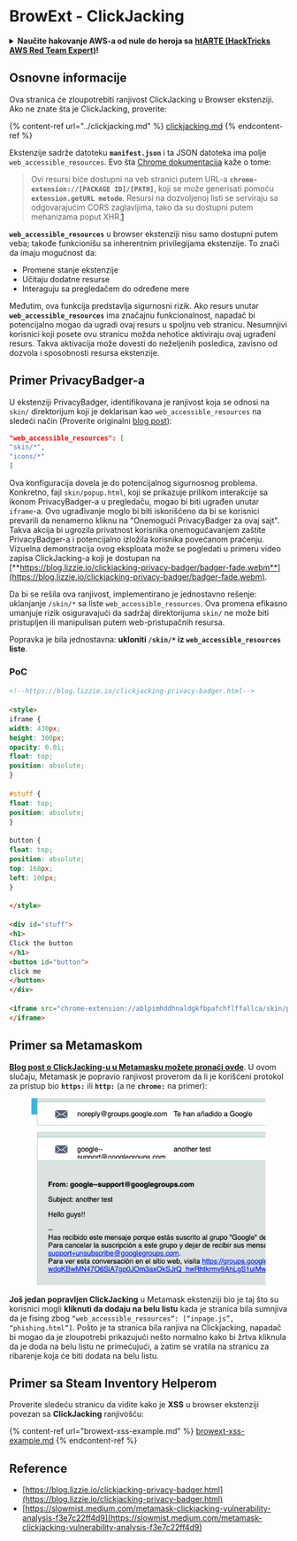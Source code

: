 # BrowExt - ClickJacking

<details>

<summary><strong>Naučite hakovanje AWS-a od nule do heroja sa</strong> <a href="https://training.hacktricks.xyz/courses/arte"><strong>htARTE (HackTricks AWS Red Team Expert)</strong></a><strong>!</strong></summary>

Drugi načini podrške HackTricks-u:

* Ako želite da vidite **vašu kompaniju reklamiranu na HackTricks-u** ili **preuzmete HackTricks u PDF formatu** Proverite [**PLANOVE ZA PRIJAVU**](https://github.com/sponsors/carlospolop)!
* Nabavite [**zvanični PEASS & HackTricks swag**](https://peass.creator-spring.com)
* Otkrijte [**Porodicu PEASS**](https://opensea.io/collection/the-peass-family), našu kolekciju ekskluzivnih [**NFT-ova**](https://opensea.io/collection/the-peass-family)
* **Pridružite se** 💬 [**Discord grupi**](https://discord.gg/hRep4RUj7f) ili [**telegram grupi**](https://t.me/peass) ili nas **pratite** na **Twitteru** 🐦 [**@carlospolopm**](https://twitter.com/hacktricks\_live)**.**
* **Podelite svoje hakovanje trikove slanjem PR-ova na** [**HackTricks**](https://github.com/carlospolop/hacktricks) i [**HackTricks Cloud**](https://github.com/carlospolop/hacktricks-cloud) github repozitorijume.

</details>

## Osnovne informacije

Ova stranica će zloupotrebiti ranjivost ClickJacking u Browser ekstenziji.\
Ako ne znate šta je ClickJacking, proverite:

{% content-ref url="../clickjacking.md" %}
[clickjacking.md](../clickjacking.md)
{% endcontent-ref %}

Ekstenzije sadrže datoteku **`manifest.json`** i ta JSON datoteka ima polje `web_accessible_resources`. Evo šta [Chrome dokumentacija](https://developer.chrome.com/extensions/manifest/web\_accessible\_resources) kaže o tome:

> Ovi resursi biće dostupni na veb stranici putem URL-a **`chrome-extension://[PACKAGE ID]/[PATH]`**, koji se može generisati pomoću **`extension.getURL metode`**. Resursi na dozvoljenoj listi se serviraju sa odgovarajućim CORS zaglavljima, tako da su dostupni putem mehanizama poput XHR.[1](https://blog.lizzie.io/clickjacking-privacy-badger.html#fn.1)

**`web_accessible_resources`** u browser ekstenziji nisu samo dostupni putem veba; takođe funkcionišu sa inherentnim privilegijama ekstenzije. To znači da imaju mogućnost da:

* Promene stanje ekstenzije
* Učitaju dodatne resurse
* Interaguju sa pregledačem do određene mere

Međutim, ova funkcija predstavlja sigurnosni rizik. Ako resurs unutar **`web_accessible_resources`** ima značajnu funkcionalnost, napadač bi potencijalno mogao da ugradi ovaj resurs u spoljnu veb stranicu. Nesumnjivi korisnici koji posete ovu stranicu možda nehotice aktiviraju ovaj ugrađeni resurs. Takva aktivacija može dovesti do neželjenih posledica, zavisno od dozvola i sposobnosti resursa ekstenzije.

## Primer PrivacyBadger-a

U ekstenziji PrivacyBadger, identifikovana je ranjivost koja se odnosi na `skin/` direktorijum koji je deklarisan kao `web_accessible_resources` na sledeći način (Proverite originalni [blog post](https://blog.lizzie.io/clickjacking-privacy-badger.html)):

```json
"web_accessible_resources": [
"skin/*",
"icons/*"
]
```

Ova konfiguracija dovela je do potencijalnog sigurnosnog problema. Konkretno, fajl `skin/popup.html`, koji se prikazuje prilikom interakcije sa ikonom PrivacyBadger-a u pregledaču, mogao bi biti ugrađen unutar `iframe`-a. Ovo ugrađivanje moglo bi biti iskorišćeno da bi se korisnici prevarili da nenamerno kliknu na "Onemogući PrivacyBadger za ovaj sajt". Takva akcija bi ugrozila privatnost korisnika onemogućavanjem zaštite PrivacyBadger-a i potencijalno izložila korisnika povećanom praćenju. Vizuelna demonstracija ovog eksploata može se pogledati u primeru video zapisa ClickJacking-a koji je dostupan na [**https://blog.lizzie.io/clickjacking-privacy-badger/badger-fade.webm**](https://blog.lizzie.io/clickjacking-privacy-badger/badger-fade.webm).

Da bi se rešila ova ranjivost, implementirano je jednostavno rešenje: uklanjanje `/skin/*` sa liste `web_accessible_resources`. Ova promena efikasno umanjuje rizik osiguravajući da sadržaj direktorijuma `skin/` ne može biti pristupljen ili manipulisan putem web-pristupačnih resursa.

Popravka je bila jednostavna: **ukloniti `/skin/*` iz `web_accessible_resources` liste**.

### PoC

```html
<!--https://blog.lizzie.io/clickjacking-privacy-badger.html-->

<style>
iframe {
width: 430px;
height: 300px;
opacity: 0.01;
float: top;
position: absolute;
}

#stuff {
float: top;
position: absolute;
}

button {
float: top;
position: absolute;
top: 168px;
left: 100px;
}

</style>

<div id="stuff">
<h1>
Click the button
</h1>
<button id="button">
click me
</button>
</div>

<iframe src="chrome-extension://ablpimhddhnaldgkfbpafchflffallca/skin/popup.html">
</iframe>
```

## Primer sa Metamaskom

[**Blog post o ClickJacking-u u Metamasku možete pronaći ovde**](https://slowmist.medium.com/metamask-clickjacking-vulnerability-analysis-f3e7c22ff4d9). U ovom slučaju, Metamask je popravio ranjivost proverom da li je korišćeni protokol za pristup bio **`https:`** ili **`http:`** (a ne **`chrome:`** na primer):

<figure><img src="../../.gitbook/assets/image (5) (1).png" alt=""><figcaption></figcaption></figure>

**Još jedan popravljen ClickJacking** u Metamask ekstenziji bio je taj što su korisnici mogli **kliknuti da dodaju na belu listu** kada je stranica bila sumnjiva da je fising zbog `“web_accessible_resources”: [“inpage.js”, “phishing.html”]`. Pošto je ta stranica bila ranjiva na Clickjacking, napadač bi mogao da je zloupotrebi prikazujući nešto normalno kako bi žrtva kliknula da je doda na belu listu ne primećujući, a zatim se vratila na stranicu za ribarenje koja će biti dodata na belu listu.

## Primer sa Steam Inventory Helperom

Proverite sledeću stranicu da vidite kako je **XSS** u browser ekstenziji povezan sa **ClickJacking** ranjivošću:

{% content-ref url="browext-xss-example.md" %}
[browext-xss-example.md](browext-xss-example.md)
{% endcontent-ref %}

## Reference

* [https://blog.lizzie.io/clickjacking-privacy-badger.html](https://blog.lizzie.io/clickjacking-privacy-badger.html)
* [https://slowmist.medium.com/metamask-clickjacking-vulnerability-analysis-f3e7c22ff4d9](https://slowmist.medium.com/metamask-clickjacking-vulnerability-analysis-f3e7c22ff4d9)

